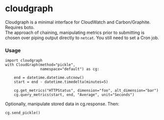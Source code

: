 cloudgraph
==========

Cloudgraph is a minimal interface for CloudWatch and Carbon/Graphite. Requires boto.  
The approach of chaining, manipulating metrics prior to submitting is chosen over piping output directly to `netcat`. You still need to set a Cron job.

### Usage

    import cloudgraph
    with CloudGraph(method="pickle",
                    namespace="default") as cg:
                    
        end = datetime.datetime.utcnow()
        start = end - datetime.timedelta(minutes=5)
    
        cg.get_metrics("HTTPStatus", dimension="foo", alt_dimension="bar") 
        cg.query_metrics(start, end, "Average", unit="Seconds")
        
Optionally, manipulate stored data in cg.response. Then:
        
    cg.send_pickle()
        


